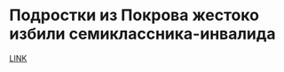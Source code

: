 # Подростки из Покрова жестоко избили семиклассника-инвалида



[LINK](https://varlamov.ru/2838412.html)